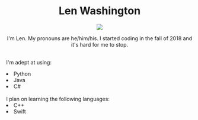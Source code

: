 <div><h1 align="center">Len Washington</h1>

<p align="center">
  <img align="center" src="https://github-readme-stats.vercel.app/api?username=lwashington3&show_icons=true&count_private=true&show_border=false&include_all_commits=true&hide=contribs" />
</p>

<p align="center">
I'm Len. My pronouns are he/him/his. I started coding in the fall of 2018 and it's hard for me to stop. 
  
<br>I'm adept at using:
  <uo>
    <li>Python</li>
    <li>Java</li>
    <li>C#</li>
  </uo>
<br>I plan on learning the following languages:
  <uo>
    <li>C++</li>
    <li>Swift</li>
  </uo>
</p>
  
  
  
<!--
Here are some ideas to get you started:

- 🔭 I’m currently working on ...
- 🌱 I’m currently learning ...
- 👯 I’m looking to collaborate on ...
- 🤔 I’m looking for help with ...
- 💬 Ask me about ...
- 📫 How to reach me: ...
- ⚡ Fun fact: ...
-->

